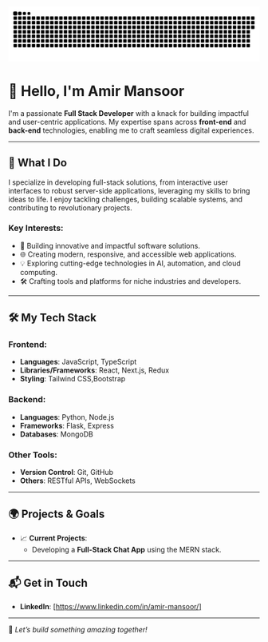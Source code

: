 <img src="./github-snake.svg" alt="Svg Image" />

# 👋 Hello, I'm Amir Mansoor

I'm a passionate **Full Stack Developer** with a knack for building impactful and user-centric applications. My expertise spans across **front-end** and **back-end** technologies, enabling me to craft seamless digital experiences.

---

## 🌟 What I Do  

I specialize in developing full-stack solutions, from interactive user interfaces to robust server-side applications, leveraging my skills to bring ideas to life. I enjoy tackling challenges, building scalable systems, and contributing to revolutionary projects.  

### Key Interests:
- 🚀 Building innovative and impactful software solutions.  
- 🌐 Creating modern, responsive, and accessible web applications.  
- 💡 Exploring cutting-edge technologies in AI, automation, and cloud computing.  
- 🛠️ Crafting tools and platforms for niche industries and developers.  

---

## 🛠️ My Tech Stack  

### Frontend:
- **Languages**: JavaScript, TypeScript  
- **Libraries/Frameworks**: React, Next.js, Redux  
- **Styling**: Tailwind CSS,Bootstrap

### Backend:
- **Languages**: Python, Node.js  
- **Frameworks**: Flask, Express  
- **Databases**: MongoDB 

### Other Tools:
- **Version Control**: Git, GitHub  
- **Others**: RESTful APIs, WebSockets 

---

## 🌍 Projects & Goals  

- 📈 **Current Projects**:    
  - Developing a **Full-Stack Chat App** using the MERN stack.   

---

## 📬 Get in Touch  

- **LinkedIn**: [https://www.linkedin.com/in/amir-mansoor/]  

---

🚀 _Let’s build something amazing together!_
